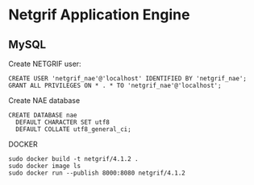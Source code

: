 # Netgrif Application Engine

## MySQL

Create NETGRIF user:
```mysql
CREATE USER 'netgrif_nae'@'localhost' IDENTIFIED BY 'netgrif_nae';
GRANT ALL PRIVILEGES ON * . * TO 'netgrif_nae'@'localhost';
```
Create NAE database
```mysql
CREATE DATABASE nae
  DEFAULT CHARACTER SET utf8
  DEFAULT COLLATE utf8_general_ci;
```


DOCKER
```
sudo docker build -t netgrif/4.1.2 .
sudo docker image ls
sudo docker run --publish 8000:8080 netgrif/4.1.2
```